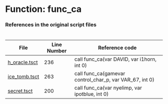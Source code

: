 # Function: func_ca
### References in the original script files

#

| File | Line Number | Reference code |
| --- | --- | --- |
| [h_oracle.tsct](../../../out/h_oracle.tsct#L236) | 236 | call func_ca(var DAVID, var i1horn, int 0) |
| [ice_tomb.tsct](../../../out/ice_tomb.tsct#L263) | 263 | call func_ca(gamevar control_char_p, var VAR_67, int 0) |
| [secret.tsct](../../../out/secret.tsct#L200) | 200 | call func_ca(var nyelimp, var ipotblue, int 0) |
